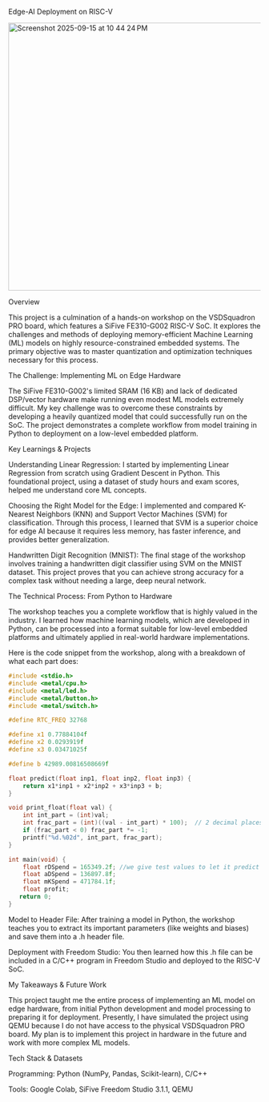 Edge-AI Deployment on RISC-V

<img width="810" height="535" alt="Screenshot 2025-09-15 at 10 44 24 PM" src="https://github.com/user-attachments/assets/3a29b76a-8ba6-43fa-a67d-5edb89d8544f" />


Overview

This project is a culmination of a hands-on workshop on the VSDSquadron PRO board, which features a SiFive FE310-G002 RISC-V SoC. It explores the challenges and methods of deploying memory-efficient Machine Learning (ML) models on highly resource-constrained embedded systems. The primary objective was to master quantization and optimization techniques necessary for this process.

The Challenge: Implementing ML on Edge Hardware

The SiFive FE310-G002's limited SRAM (16 KB) and lack of dedicated DSP/vector hardware make running even modest ML models extremely difficult. My key challenge was to overcome these constraints by developing a heavily quantized model that could successfully run on the SoC. The project demonstrates a complete workflow from model training in Python to deployment on a low-level embedded platform.

Key Learnings & Projects

Understanding Linear Regression: I started by implementing Linear Regression from scratch using Gradient Descent in Python. This foundational project, using a dataset of study hours and exam scores, helped me understand core ML concepts.

Choosing the Right Model for the Edge: I implemented and compared K-Nearest Neighbors (KNN) and Support Vector Machines (SVM) for classification. Through this process, I learned that SVM is a superior choice for edge AI because it requires less memory, has faster inference, and provides better generalization.

Handwritten Digit Recognition (MNIST): The final stage of the workshop involves training a handwritten digit classifier using SVM on the MNIST dataset. This project proves that you can achieve strong accuracy for a complex task without needing a large, deep neural network.

The Technical Process: From Python to Hardware

The workshop teaches you a complete workflow that is highly valued in the industry. I learned how machine learning models, which are developed in Python, can be processed into a format suitable for low-level embedded platforms and ultimately applied in real-world hardware implementations.

Here is the code snippet from the workshop, along with a breakdown of what each part does:

```c
#include <stdio.h>
#include <metal/cpu.h>
#include <metal/led.h>
#include <metal/button.h>
#include <metal/switch.h>

#define RTC_FREQ 32768

#define x1 0.77884104f
#define x2 0.0293919f
#define x3 0.03471025f

#define b 42989.00816508669f

float predict(float inp1, float inp2, float inp3) {
    return x1*inp1 + x2*inp2 + x3*inp3 + b;
}

void print_float(float val) {
    int int_part = (int)val;
    int frac_part = (int)((val - int_part) * 100);  // 2 decimal places
    if (frac_part < 0) frac_part *= -1;
    printf("%d.%02d", int_part, frac_part);
}

int main(void) {
    float rDSpend = 165349.2f; //we give test values to let it predict the results
    float aDSpend = 136897.8f;
    float mKSpend = 471784.1f;
    float profit;
   return 0;
}
 ```
Model to Header File: After training a model in Python, the workshop teaches you to extract its important parameters (like weights and biases) and save them into a .h header file.

Deployment with Freedom Studio: You then learned how this .h file can be included in a C/C++ program in Freedom Studio and deployed to the RISC-V SoC.

My Takeaways & Future Work

This project taught me the entire process of implementing an ML model on edge hardware, from initial Python development and model processing to preparing it for deployment. Presently, I have simulated the project using QEMU because I do not have access to the physical VSDSquadron PRO board. My plan is to implement this project in hardware in the future and work with more complex ML models.

Tech Stack & Datasets

Programming: Python (NumPy, Pandas, Scikit-learn), C/C++

Tools: Google Colab, SiFive Freedom Studio 3.1.1, QEMU


